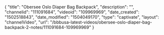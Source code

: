 {
    "title": "Obersee Oslo Diaper Bag Backpack",
    "description": "",
    "channelid": "111091684",
    "videoid": "109969969",
    "date_created": "1502518843",
    "date_modified": "1504049170",
    "type": "captivate",
    "layout": "channelVideo",
    "url": "\/bbbusa-latest-videos\/obersee-oslo-diaper-bag-backpack-2-notes\/111091684-109969969"
}